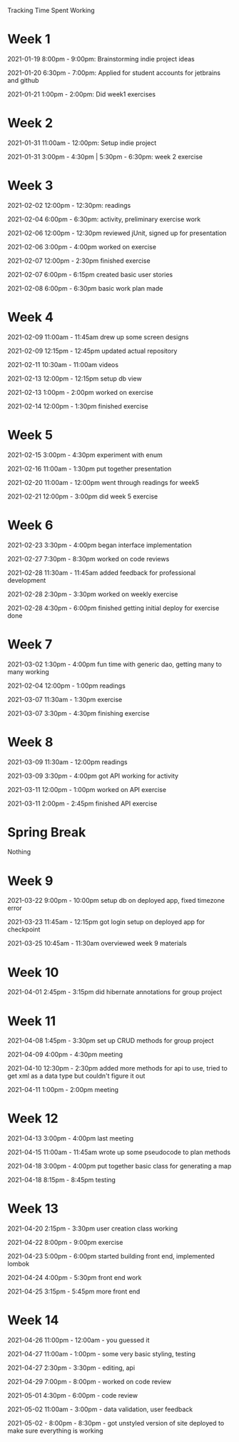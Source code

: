Tracking Time Spent Working

# Week 1

2021-01-19 8:00pm - 9:00pm: Brainstorming indie project ideas

2021-01-20 6:30pm - 7:00pm: Applied for student accounts for jetbrains and github

2021-01-21 1:00pm - 2:00pm: Did week1 exercises

# Week 2

2021-01-31 11:00am - 12:00pm: Setup indie project

2021-01-31 3:00pm - 4:30pm | 5:30pm - 6:30pm: week 2 exercise

# Week 3

2021-02-02 12:00pm - 12:30pm: readings

2021-02-04 6:00pm - 6:30pm: activity, preliminary exercise work

2021-02-06 12:00pm - 12:30pm reviewed jUnit, signed up for presentation

2021-02-06 3:00pm - 4:00pm worked on exercise

2021-02-07 12:00pm - 2:30pm finished exercise

2021-02-07 6:00pm - 6:15pm created basic user stories

2021-02-08 6:00pm - 6:30pm basic work plan made

# Week 4

2021-02-09 11:00am - 11:45am drew up some screen designs

2021-02-09 12:15pm - 12:45pm updated actual repository

2021-02-11 10:30am - 11:00am videos

2021-02-13 12:00pm - 12:15pm setup db view

2021-02-13 1:00pm - 2:00pm worked on exercise

2021-02-14 12:00pm - 1:30pm finished exercise

# Week 5
2021-02-15 3:00pm - 4:30pm experiment with enum

2021-02-16 11:00am - 1:30pm put together presentation

2021-02-20 11:00am - 12:00pm went through readings for week5

2021-02-21 12:00pm - 3:00pm did week 5 exercise

# Week 6
2021-02-23 3:30pm - 4:00pm began interface implementation

2021-02-27 7:30pm - 8:30pm worked on code reviews

2021-02-28 11:30am - 11:45am added feedback for professional development

2021-02-28 2:30pm - 3:30pm worked on weekly exercise

2021-02-28 4:30pm - 6:00pm finished getting initial deploy for exercise done

# Week 7
2021-03-02 1:30pm - 4:00pm fun time with generic dao, getting many to many working

2021-02-04 12:00pm - 1:00pm readings

2021-03-07 11:30am - 1:30pm exercise

2021-03-07 3:30pm - 4:30pm finishing exercise

# Week 8
2021-03-09 11:30am - 12:00pm readings

2021-03-09 3:30pm - 4:00pm got API working for activity

2021-03-11 12:00pm - 1:00pm worked on API exercise

2021-03-11 2:00pm - 2:45pm finished API exercise

# Spring Break
Nothing

# Week 9
2021-03-22 9:00pm - 10:00pm setup db on deployed app, fixed timezone error

2021-03-23 11:45am - 12:15pm got login setup on deployed app for checkpoint

2021-03-25 10:45am - 11:30am overviewed week 9 materials

# Week 10
2021-04-01 2:45pm - 3:15pm did hibernate annotations for group project

# Week 11
2021-04-08 1:45pm - 3:30pm set up CRUD methods for group project

2021-04-09 4:00pm - 4:30pm meeting

2021-04-10 12:30pm - 2:30pm added more methods for api to use, tried to get xml as a data type but couldn't figure it out

2021-04-11 1:00pm - 2:00pm meeting

# Week 12
2021-04-13 3:00pm - 4:00pm last meeting

2021-04-15 11:00am - 11:45am wrote up some pseudocode to plan methods

2021-04-18 3:00pm - 4:00pm put together basic class for generating a map

2021-04-18 8:15pm - 8:45pm testing

# Week 13
2021-04-20 2:15pm - 3:30pm user creation class working

2021-04-22 8:00pm - 9:00pm exercise

2021-04-23 5:00pm - 6:00pm started building front end, implemented lombok

2021-04-24 4:00pm - 5:30pm front end work

2021-04-25 3:15pm - 5:45pm more front end

# Week 14
2021-04-26 11:00pm - 12:00am - you guessed it

2021-04-27 11:00am - 1:00pm - some very basic styling, testing

2021-04-27 2:30pm - 3:30pm - editing, api

2021-04-29 7:00pm - 8:00pm - worked on code review

2021-05-01 4:30pm - 6:00pm - code review

2021-05-02 11:00am - 3:00pm - data validation, user feedback

2021-05-02 - 8:00pm - 8:30pm - got unstyled version of site deployed to make sure everything is working